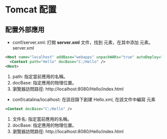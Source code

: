 # Tomcat 配置

## 配置外部應用
- conf/server.xml: 打開 **server.xml** 文件，找到 **<Host>** 元素，在其中添加 <Context> 元素。
server.xml
```xml
<Host name="localhost" addBase="webapps" unpackWARs="true" autoDeploy="true">
  <Context path="Hello" docBase="C:/Hello" />
<Host>
```
1. path: 指定當前應用的名稱。
2. docBase: 指定應用的物理位置。
3. 瀏覽器訪問路徑: http://localhost:8080/Hello/index.html

- conf/catalina/localhost: 在該目錄下創建 Hello.xml, 在該文件中編寫 <Context> 元素
```xml
<Context docBase="C:/Hello" />
```
1. 文件名: 指定當前應用的名稱。
2. docBase: 指定應用的物理位置。
3. 瀏覽器訪問路徑: http://localhost:8080/Hello/index.html
